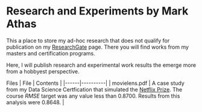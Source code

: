 # Research and Experiments by Mark Athas

This a place to store my ad-hoc research that does not qualify for publication on my [ResearchGate](https://www.researchgate.net/profile/Mark-Athas/research) page.  There you will find works from my masters and certification programs.  

Here, I will publish research and experimental work results the emerge more from a hobbyest perspective.

Files
| File | Contents |
|------|----------|
| movielens.pdf | A case study from my Data Science Certfication that simulated the [Netflix Prize](https://en.wikipedia.org/wiki/Netflix_Prize).  The course *RMSE* target was any value less than 0.8700.  Results from this analysis were 0.8648. |
